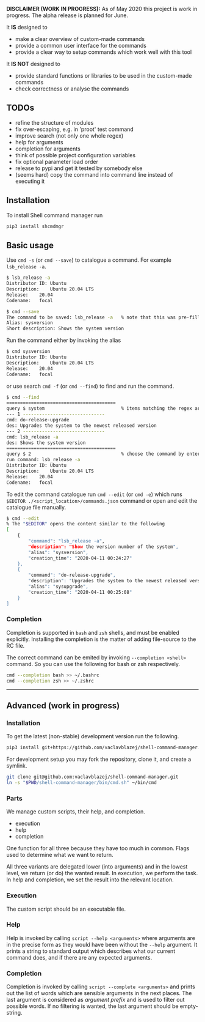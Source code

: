 **DISCLAIMER (WORK IN PROGRESS):**
As of May 2020 this project is work in progress.
The alpha release is planned for June.

It **IS** designed to

* make a clear overview of custom-made commands
* provide a common user interface for the commands
* provide a clear way to setup commands which work well with this tool

It **IS NOT** designed to

* provide standard functions or libraries to be used in the custom-made commands
* check correctness or analyse the commands

## TODOs

* refine the structure of modules
* fix over-escaping, e.g. in 'proot' test command
* improve search (not only one whole regex)
* help for arguments
* completion for arguments
* think of possible project configuration variables
* fix optional parameter load order
* release to pypi and get it tested by somebody else
* (seems hard) copy the command into command line instead of executing it

## Installation

To install Shell command manager run

```sh
pip3 install shcmdmgr
```

## Basic usage

Use `cmd -s` (or `cmd --save`) to catalogue a command. For example `lsb_release -a`.

```sh
$ lsb_release -a
Distributor ID:	Ubuntu
Description:	Ubuntu 20.04 LTS
Release:	20.04
Codename:	focal

$ cmd --save
The command to be saved: lsb_release -a   % note that this was pre-filled from history
Alias: sysversion
Short description: Shows the system version
```

Run the command either by invoking the alias

```sh
$ cmd sysversion
Distributor ID:	Ubuntu
Description:	Ubuntu 20.04 LTS
Release:	20.04
Codename:	focal
```

or use search `cmd -f` (or `cmd --find`) to find and run the command.

```sh
$ cmd --find
========================================
query $ system                            % items matching the regex are displayed
--- 1 ------------------------------
cmd: do-release-upgrade
des: Upgrades the system to the newest released version
--- 2 ------------------------------
cmd: lsb_release -a
des: Shows the system version
========================================
query $ 2                                 % choose the command by entering its number
run command: lsb_release -a
Distributor ID:	Ubuntu
Description:	Ubuntu 20.04 LTS
Release:	20.04
Codename:	focal
```

To edit the command catalogue run `cmd --edit` (or `cmd -e`) which runs `$EDITOR ./<script_location>/commands.json` command or open and edit the catalogue file manually.

```sh
$ cmd --edit
% The "$EDITOR" opens the content similar to the following
[
    {
        "command": "lsb_release -a",
        "description": "Show the version number of the system",
        "alias": "sysversion",
        "creation_time": "2020-04-11 00:24:27"
    },
    {
        "command": "do-release-upgrade",
        "description": "Upgrades the system to the newest released version",
        "alias": "sysupgrade",
        "creation_time": "2020-04-11 00:25:08"
    }
]
```

### Completion

Completion is supported in `bash` and `zsh` shells, and must be enabled explicitly.
Installing the completion is the matter of adding file-source to the RC file.

The correct command can be emited by invoking `--completion <shell>` command.
So you can use the following for bash or zsh respectively.

```sh
cmd --completion bash >> ~/.bashrc
cmd --completion zsh >> ~/.zshrc
```

---

## Advanced (work in progress)

### Installation

To get the latest (non-stable) development version run the following.

```sh
pip3 install git+https://github.com/vaclavblazej/shell-command-manager.git
```

For development setup you may fork the repository, clone it, and create a symlink.

```sh
git clone git@github.com:vaclavblazej/shell-command-manager.git
ln -s "$PWD/shell-command-manager/bin/cmd.sh" ~/bin/cmd
```

### Parts

We manage custom scripts, their help, and completion.

* execution
* help
* completion

One function for all three because they have too much in common.
Flags used to determine what we want to return.

All three variants are delegated lower (into arguments) and in the lowest level, we return (or do) the wanted result.
In execution, we perform the task.
In help and completion, we set the result into the relevant location.

### Execution

The custom script should be an executable file.

### Help

Help is invoked by calling `script --help <arguments>` where arguments are in the precise form as they would have been without the `--help` argument.
It prints a string to standard output which describes what our current command does, and if there are any expected arguments.

### Completion

Completion is invoked by calling `script --complete <arguments>` and prints out the list of words which are sensible arguments in the next places.
The last argument is considered as *argument prefix* and is used to filter out possible words.
If no filtering is wanted, the last argument should be empty-string.

